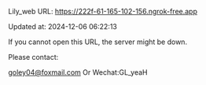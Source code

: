 Lily_web URL: https://222f-61-165-102-156.ngrok-free.app

Updated at: 2024-12-06 06:22:13

If you cannot open this URL, the server might be down.

Please contact: 

goley04@foxmail.com Or Wechat:GL_yeaH